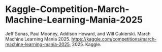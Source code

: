 # Kaggle-Competition-March-Machine-Learning-Mania-2025
Jeff Sonas, Paul Mooney, Addison Howard, and Will Cukierski. March Machine Learning Mania 2025. https://kaggle.com/competitions/march-machine-learning-mania-2025, 2025. Kaggle.
